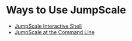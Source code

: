 # Ways to Use JumpScale

- [JumpScale Interactive Shell](JShell.md)
- [JumpScale at the Command Line](JSAtCommandLine.md)
